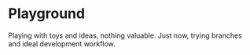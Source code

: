 Playground
==========

Playing with toys and ideas, nothing valuable.
Just now, trying branches and ideal development workflow.
